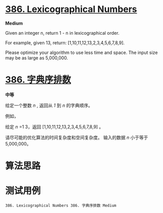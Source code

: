 # [386. Lexicographical Numbers][enTitle]

**Medium**

Given an integer n, return 1 - n in lexicographical order.

For example, given 13, return: [1,10,11,12,13,2,3,4,5,6,7,8,9].

Please optimize your algorithm to use less time and space. The input size may be as large as 5,000,000.


# [386. 字典序排数][cnTitle]

**中等**

给定一个整数  *n* , 返回从  *1* 到  *n* 的字典顺序。

例如，

给定  *n*  =1 3，返回 [1,10,11,12,13,2,3,4,5,6,7,8,9] 。

请尽可能的优化算法的时间复杂度和空间复杂度。 输入的数据  *n* 小于等于 5,000,000。




# 算法思路

# 测试用例
```
386. Lexicographical Numbers 386. 字典序排数 Medium
```

[enTitle]: https://leetcode.com/problems/lexicographical-numbers/
[cnTitle]: https://leetcode-cn.com/problems/lexicographical-numbers/
